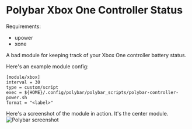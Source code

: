 # Polybar Xbox One Controller Status

Requirements:
- upower
- xone

A bad module for keeping track of your Xbox One controller battery status.  

Here's an example module config:

```
[module/xbox]
interval = 30
type = custom/script
exec = ${HOME}/.config/polybar/polybar_scripts/polybar-controller-power.sh
format = "<label>"
```

Here's a screenshot of the module in action. It's the center module.  
![Polybar screenshot](unkown.png)

